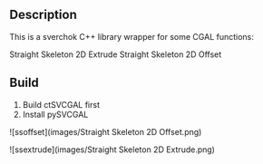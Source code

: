 ## Description

This is a sverchok C++ library wrapper for some CGAL functions:

Straight Skeleton 2D Extrude
Straight Skeleton 2D Offset

## Build

1. Build ctSVCGAL first
2. Install pySVCGAL


![ssoffset](images/Straight Skeleton 2D Offset.png)

![ssextrude](images/Straight Skeleton 2D Extrude.png)